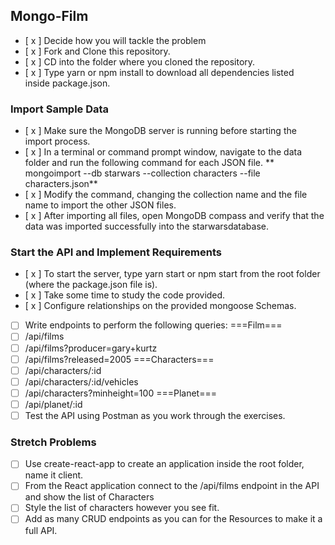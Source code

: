 ## Mongo-Film
- [ x ] Decide how you will tackle the problem
- [ x ] Fork and Clone this repository.
- [ x ] CD into the folder where you cloned the repository.
- [ x ] Type yarn or npm install to download all dependencies listed inside package.json.

### Import Sample Data
- [ x ] Make sure the MongoDB server is running before starting the import process.
- [ x ] In a terminal or command prompt window, navigate to the data folder and run the following command for each JSON file.
 ** mongoimport --db starwars --collection characters --file characters.json**
- [ x ] Modify the command, changing the collection name and the file name to import the other JSON files.
- [ x ] After importing all files, open MongoDB compass and verify that the data was imported successfully into the starwarsdatabase.

### Start the API and Implement Requirements
- [ x ] To start the server, type yarn start or npm start from the root folder (where the package.json file is).
- [ x ] Take some time to study the code provided.
- [ x ] Configure relationships on the provided mongoose Schemas.
- [ ] Write endpoints to perform the following queries:
===Film===
- [ ] /api/films
- [ ] /api/films?producer=gary+kurtz
- [ ] /api/films?released=2005
===Characters===
- [ ] /api/characters/:id
- [ ] /api/characters/:id/vehicles
- [ ] /api/characters?minheight=100
===Planet===
- [ ] /api/planet/:id
- [ ] Test the API using Postman as you work through the exercises.

### Stretch Problems
- [ ] Use create-react-app to create an application inside the root folder, name it client.
- [ ] From the React application connect to the /api/films endpoint in the API and show the list of Characters
- [ ] Style the list of characters however you see fit.
- [ ] Add as many CRUD endpoints as you can for the Resources to make it a full API.
